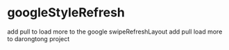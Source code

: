 # googleStyleRefresh
add pull to load more to  the google swipeRefreshLayout
add pull load more to darongtong project
